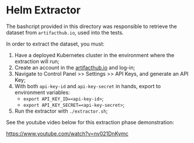 # Helm Extractor

The bashcript provided in this directory was responsible to retrieve the dataset from `artifacthub.io`, used into the tests.

In order to extract the dataset, you must:
1. Have a deployed Kubernetes cluster in the environment where the extraction will run;
2. Create an account in the [artifacthub.io](https://artifacthub.io/) and log-in;
3. Navigate to Control Panel >> Settings >> API Keys, and generate an API Key;
4. With both `api-key-id` and `api-key-secret` in hands, export to environment variables:
    - `export API_KEY_ID=<api-key-id>`;
    - `export API_KEY_SECRET=<api-key-secret>`;
5. Run the extractor with `./extractor.sh`;

See the youtube video below for this extraction phase demonstration:

https://www.youtube.com/watch?v=nv021DnKymc

